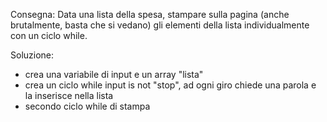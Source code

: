 Consegna:
Data una lista della spesa, stampare sulla pagina (anche brutalmente, basta che si vedano) gli elementi della lista individualmente con un ciclo while.

Soluzione:
- crea una variabile di input e un array "lista"
- crea un ciclo while input is not "stop", ad ogni giro chiede una parola e la inserisce nella lista
- secondo ciclo while di stampa 